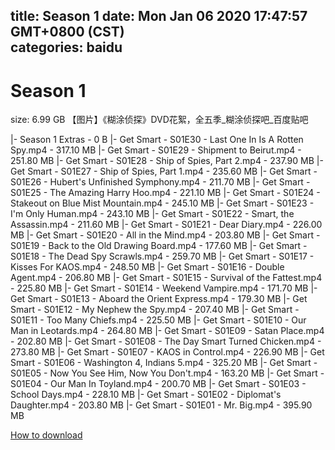 
title: Season 1
date: Mon Jan 06 2020 17:47:57 GMT+0800 (CST)    
categories: baidu
---

# Season 1
size: 6.99 GB
 【图片】《糊涂侦探》DVD花絮，全五季_糊涂侦探吧_百度贴吧
 
|- Season 1 Extras - 0 B
|- Get Smart - S01E30 - Last One In Is A Rotten Spy.mp4 - 317.10 MB
|- Get Smart - S01E29 - Shipment to Beirut.mp4 - 251.80 MB
|- Get Smart - S01E28 - Ship of Spies, Part 2.mp4 - 237.90 MB
|- Get Smart - S01E27 - Ship of Spies, Part 1.mp4 - 235.60 MB
|- Get Smart - S01E26 - Hubert's Unfinished Symphony.mp4 - 211.70 MB
|- Get Smart - S01E25 - The Amazing Harry Hoo.mp4 - 221.10 MB
|- Get Smart - S01E24 - Stakeout on Blue Mist Mountain.mp4 - 245.10 MB
|- Get Smart - S01E23 - I'm Only Human.mp4 - 243.10 MB
|- Get Smart - S01E22 - Smart, the Assassin.mp4 - 211.60 MB
|- Get Smart - S01E21 - Dear Diary.mp4 - 226.00 MB
|- Get Smart - S01E20 - All in the Mind.mp4 - 203.80 MB
|- Get Smart - S01E19 - Back to the Old Drawing Board.mp4 - 177.60 MB
|- Get Smart - S01E18 - The Dead Spy Scrawls.mp4 - 259.70 MB
|- Get Smart - S01E17 - Kisses For KAOS.mp4 - 248.50 MB
|- Get Smart - S01E16 - Double Agent.mp4 - 206.80 MB
|- Get Smart - S01E15 - Survival of the Fattest.mp4 - 225.80 MB
|- Get Smart - S01E14 - Weekend Vampire.mp4 - 171.70 MB
|- Get Smart - S01E13 - Aboard the Orient Express.mp4 - 179.30 MB
|- Get Smart - S01E12 - My Nephew the Spy.mp4 - 207.40 MB
|- Get Smart - S01E11 - Too Many Chiefs.mp4 - 225.50 MB
|- Get Smart - S01E10 - Our Man in Leotards.mp4 - 264.80 MB
|- Get Smart - S01E09 - Satan Place.mp4 - 202.80 MB
|- Get Smart - S01E08 - The Day Smart Turned Chicken.mp4 - 273.80 MB
|- Get Smart - S01E07 - KAOS in Control.mp4 - 226.90 MB
|- Get Smart - S01E06 - Washington 4, Indians 5.mp4 - 325.20 MB
|- Get Smart - S01E05 - Now You See Him, Now You Don't.mp4 - 163.20 MB
|- Get Smart - S01E04 - Our Man In Toyland.mp4 - 200.70 MB
|- Get Smart - S01E03 - School Days.mp4 - 228.10 MB
|- Get Smart - S01E02 - Diplomat's Daughter.mp4 - 203.80 MB
|- Get Smart - S01E01 - Mr. Big.mp4 - 395.90 MB

[How to download](https://bpcam.bemobtrk.com/go/2ceec3aa-1ca2-46d6-b9ff-aaa5c184517c?jno=4351)
